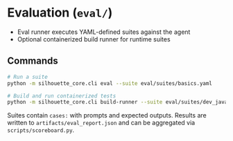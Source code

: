 # Evaluation (`eval/`)

- Eval runner executes YAML-defined suites against the agent
- Optional containerized build runner for runtime suites

## Commands
```bash
# Run a suite
python -m silhouette_core.cli eval --suite eval/suites/basics.yaml

# Build and run containerized tests
python -m silhouette_core.cli build-runner --suite eval/suites/dev_java_runtime.yaml
```
Suites contain `cases:` with prompts and expected outputs. Results are written to `artifacts/eval_report.json` and can be aggregated via `scripts/scoreboard.py`.
